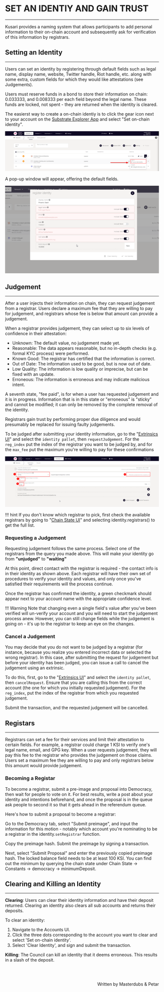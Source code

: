 # <b>SET AN IDENTIY AND GAIN TRUST</b>
---

Kusari provides a naming system that allows participants to add personal information to their on-chain account and subsequently ask for verification of this information by registrars.

## **Setting an Identity**
---

Users can set an identity by registering through default fields such as legal name, display name, website, Twitter handle, Riot handle, etc. along with some extra, custom fields for which they would like attestations (see Judgements).

Users must reserve funds in a bond to store their information on chain: 0.033333, and 0.008333 per each field beyond the legal name. These funds are locked, not spent - they are returned when the identity is cleared.

The easierst way to create a on-chain identiy is to click the gear icon next to your account on the [Substrate Explorer App](https://substrate-explorer-testnet.swapdex.network/?rpc=wss%3A%2F%2Fswapdex.starkleytech.com%2Fws#/explorer) and select "Set on-chain identity".

![set-identiy](assets/set-identiy-01.png#center)

A pop-up window will appear, offering the default fields.

![set-identiy](assets/set-identity-02.png#center)

## **Judgement**
---
After a user injects their information on chain, they can request judgement from a registrar. Users declare a maximum fee that they are willing to pay for judgement, and registrars whose fee is below that amount can provide a judgement.

When a registrar provides judgement, they can select up to six levels of confidence in their attestation:

- Unknown: The default value, no judgement made yet.
- Reasonable: The data appears reasonable, but no in-depth checks (e.g. formal KYC process) were performed.
- Known Good: The registrar has certified that the information is correct.
- Out of Date: The information used to be good, but is now out of date.
- Low Quality: The information is low quality or imprecise, but can be fixed with an update.
- Erroneous: The information is erroneous and may indicate malicious intent.

A seventh state, "fee paid", is for when a user has requested judgement and it is in progress. Information that is in this state or "erroneous" is "sticky" and cannot be modified; it can only be removed by the complete removal of the identity.

Registrars gain trust by performing proper due diligence and would presumably be replaced for issuing faulty judgements.

To be judged after submitting your identity information, go to the "[Extrinsics UI](https://substrate-explorer-testnet.swapdex.network/?rpc=wss%3A%2F%2Fswapdex.starkleytech.com%2Fws#/extrinsics)" and select the `identity pallet`, then `requestJudgement`. For the `reg_index` put the index of the registrar you want to be judged by, and for the `max_fee` put the maximum you're willing to pay for these confirmations

![identity-judgement](assets/identity-judgement-03.png)

!!! hint
    If you don't know which registrar to pick, first check the available registrars by going to "[Chain State UI](https://substrate-explorer-testnet.swapdex.network/?rpc=wss%3A%2F%2Fswapdex.starkleytech.com%2Fws#/chainstate)" and selecting identity.registrars() to get the full list.

### **Requesting a Judgement**

Requesting judgement follows the same process. Select one of the registrars from the query you made above. 
This will make your identity go from **"unjudged"** to **"waiting"**

At this point, direct contact with the registrar is required - the contact info is in their identity as shown above. Each registrar will have their own set of procedures to verify your identity and values, and only once you've satisfied their requirements will the process continue.

Once the registrar has confirmed the identity, a green checkmark should appear next to your account name with the appropriate confidence level.

!!! Warning
    Note that changing even a single field's value after you've been verified will un-verify your account and you will need to start the judgement process anew. However, you can still change fields while the judgement is going on - it's up to the registrar to keep an eye on the changes.


### **Cancel a Judgement**

You may decide that you do not want to be judged by a registrar (for instance, because you realize you entered incorrect data or selected the wrong registrar). In this case, after submitting the request for judgement but before your identity has been judged, you can issue a call to cancel the judgement using an extrinsic.

To do this, first, go to the "[Extrinsics UI](https://substrate-explorer-testnet.swapdex.network/?rpc=wss%3A%2F%2Fswapdex.starkleytech.com%2Fws#/chainstate)" and select the `identity pallet`, then `cancelRequest`. Ensure that you are calling this from the correct account (the one for which you initially requested judgement). For the `reg_index`, put the index of the registrar from which you requested judgement.

Submit the transaction, and the requested judgement will be cancelled.


## **Registars**
---

Registrars can set a fee for their services and limit their attestation to certain fields. For example, a registrar could charge 1 KSI to verify one's legal name, email, and GPG key. When a user requests judgement, they will pay this fee to the registrar who provides the judgement on those claims. Users set a maximum fee they are willing to pay and only registrars below this amount would provide judgement.

### **Becoming a Registar**

To become a registrar, submit a pre-image and proposal into Democracy, then wait for people to vote on it. For best results, write a post about your identity and intentions beforehand, and once the proposal is in the queue ask people to second it so that it gets ahead in the referendum queue.

Here's how to submit a proposal to become a registrar:

Go to the Democracy tab, select "Submit preimage", and input the information for this motion - notably which account you're nominating to be a registrar in the identity.`setRegistrar` function.

Copy the preimage hash. Submit the preimage by signing a transaction.

Next, select "Submit Proposal" and enter the previously copied preimage hash. The locked balance field needs to be at least 100 KSI. You can find out the minimum by querying the chain state under Chain State -> Constants -> democracy -> minimumDeposit.

## **Clearing and Killing an Identity**
---

**Clearing**: Users can clear their identity information and have their deposit returned. Clearing an identity also clears all sub accounts and returns their deposits.

To clear an identity:

1. Navigate to the Accounts UI.
2. Click the three dots corresponding to the account you want to clear and select 'Set on-chain identity'.
3. Select 'Clear Identity', and sign and submit the transaction.

**Killing**: The Council can kill an identity that it deems erroneous. This results in a slash of the deposit.

<br></br>

<p align=right> Written by Masterdubs & Petar </p>